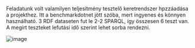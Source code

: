 Feladatunk volt valamilyen teljesítmény tesztelő keretrendszer hpzzáadása a projekthez. Itt a benchmarkdotnet jött szóba, mert ingyenes és könnyen használható. 3 RDF dataseten fut le 2-2 SPARQL, így összesen 6 teszt van. A megírt teszteket lefutási idő szerint lehet sorba rendezni.

![image](https://user-images.githubusercontent.com/79051597/169366763-9b1dc375-93e7-40eb-b909-a941befa316c.png)
